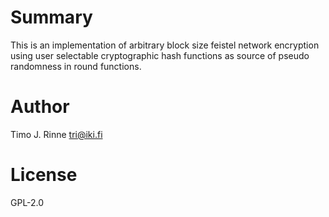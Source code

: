 Summary
=======

This is an implementation of arbitrary block size feistel network
encryption using user selectable cryptographic hash functions as
source of pseudo randomness in round functions.


Author
======

Timo J. Rinne <tri@iki.fi>


License
=======

GPL-2.0
